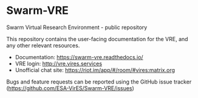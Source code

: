 # Swarm-VRE
Swarm Virtual Research Environment - public repository

This repository contains the user-facing documentation for the VRE, and any other relevant resources.

- Documentation: https://swarm-vre.readthedocs.io/
- VRE login: http://vre.vires.services
- Unofficial chat site: https://riot.im/app/#/room/#vires:matrix.org

Bugs and feature requests can be reported using the GitHub issue tracker (https://github.com/ESA-VirES/Swarm-VRE/issues)
